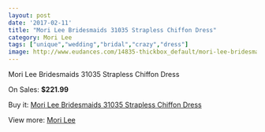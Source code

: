 ```yaml
---
layout: post
date: '2017-02-11'
title: "Mori Lee Bridesmaids 31035 Strapless Chiffon Dress"
category: Mori Lee
tags: ["unique","wedding","bridal","crazy","dress"]
image: http://www.eudances.com/14835-thickbox_default/mori-lee-bridesmaids-31035-strapless-chiffon-dress.jpg
---
```

Mori Lee Bridesmaids 31035 Strapless Chiffon Dress

On Sales: **$221.99**
<a href="https://www.eudances.com/en/mori-lee/4423-mori-lee-bridesmaids-31035-strapless-chiffon-dress.html"><amp-img layout="responsive" width="600" height="600" src="//www.eudances.com/14835-thickbox_default/mori-lee-bridesmaids-31035-strapless-chiffon-dress.jpg" alt="Mori Lee Bridesmaids 31035 Strapless Chiffon Dress 0" /></a>
<a href="https://www.eudances.com/en/mori-lee/4423-mori-lee-bridesmaids-31035-strapless-chiffon-dress.html"><amp-img layout="responsive" width="600" height="600" src="//www.eudances.com/14836-thickbox_default/mori-lee-bridesmaids-31035-strapless-chiffon-dress.jpg" alt="Mori Lee Bridesmaids 31035 Strapless Chiffon Dress 1" /></a>
<a href="https://www.eudances.com/en/mori-lee/4423-mori-lee-bridesmaids-31035-strapless-chiffon-dress.html"><amp-img layout="responsive" width="600" height="600" src="//www.eudances.com/14837-thickbox_default/mori-lee-bridesmaids-31035-strapless-chiffon-dress.jpg" alt="Mori Lee Bridesmaids 31035 Strapless Chiffon Dress 2" /></a>
<a href="https://www.eudances.com/en/mori-lee/4423-mori-lee-bridesmaids-31035-strapless-chiffon-dress.html"><amp-img layout="responsive" width="600" height="600" src="//www.eudances.com/14838-thickbox_default/mori-lee-bridesmaids-31035-strapless-chiffon-dress.jpg" alt="Mori Lee Bridesmaids 31035 Strapless Chiffon Dress 3" /></a>
<a href="https://www.eudances.com/en/mori-lee/4423-mori-lee-bridesmaids-31035-strapless-chiffon-dress.html"><amp-img layout="responsive" width="600" height="600" src="//www.eudances.com/14839-thickbox_default/mori-lee-bridesmaids-31035-strapless-chiffon-dress.jpg" alt="Mori Lee Bridesmaids 31035 Strapless Chiffon Dress 4" /></a>

Buy it: [Mori Lee Bridesmaids 31035 Strapless Chiffon Dress](https://www.eudances.com/en/mori-lee/4423-mori-lee-bridesmaids-31035-strapless-chiffon-dress.html "Mori Lee Bridesmaids 31035 Strapless Chiffon Dress")

View more: [Mori Lee](https://www.eudances.com/en/65-mori-lee "Mori Lee")